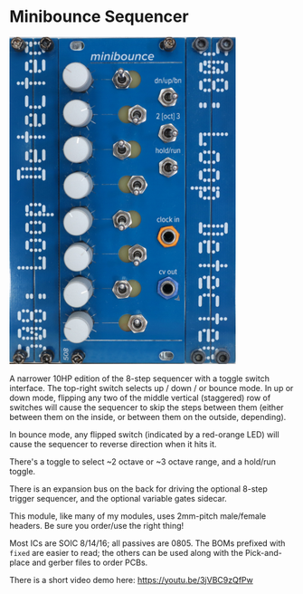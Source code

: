 # Minibounce Sequencer

<img src="minibounce.jpg" width=400>

A narrower 10HP edition of the 8-step sequencer with a toggle switch interface. The top-right switch selects up / down / or bounce mode. In up or down mode, flipping any two of the middle vertical (staggered) row of switches will cause the sequencer to skip the steps between them (either between them on the inside, or between them on the outside, depending).

In bounce mode, any flipped switch (indicated by a red-orange LED) will cause the sequencer to reverse direction when it hits it.

There's a toggle to select ~2 octave or ~3 octave range, and a hold/run toggle.

There is an expansion bus on the back for driving the optional 8-step trigger sequencer, and the optional variable gates sidecar.

This module, like many of my modules, uses 2mm-pitch male/female headers. Be sure you order/use the right thing!

Most ICs are SOIC 8/14/16; all passives are 0805. The BOMs prefixed with `fixed` are easier to read; the others can be used along with the Pick-and-place and gerber files to order PCBs.

There is a short video demo here: https://youtu.be/3jVBC9zQfPw

